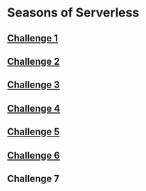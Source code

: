 # Seasons of Serverless

## [Challenge 1](https://github.com/LocksleyLK/seasons-of-serverless/tree/master/challenge-1)
## [Challenge 2](https://github.com/LocksleyLK/seasons-of-serverless/tree/master/ladooVision)
## [Challenge 3](https://github.com/LocksleyLK/seasons-of-serverless/tree/master/longestKebab)
## [Challenge 4](https://github.com/LocksleyLK/seasons-of-serverless/tree/master/bestBBQ)
## [Challenge 5](https://github.com/LocksleyLK/seasons-of-serverless/tree/master/Challenge-5)
## [Challenge 6](https://github.com/LocksleyLK/seasons-of-serverless/tree/master/challenge-6)
## Challenge 7
